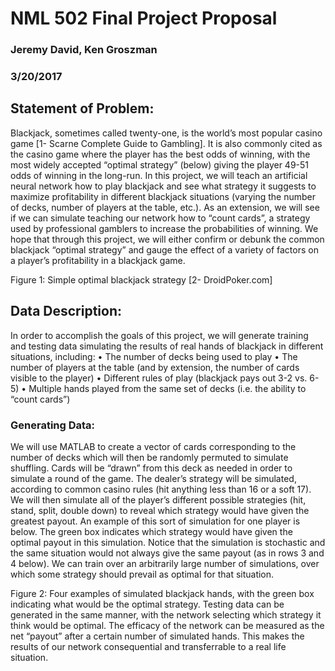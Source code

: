 # NML 502 Final Project Proposal
### Jeremy David, Ken Groszman
### 3/20/2017

## Statement of Problem:
Blackjack, sometimes called twenty-one, is the world’s most popular casino game [1- Scarne Complete Guide to Gambling]. It is also commonly cited as the casino game where the player has the best odds of winning, with the most widely accepted “optimal strategy” (below) giving the player 49-51 odds of winning in the long-run. In this project, we will teach an artificial neural network how to play blackjack and see what strategy it suggests to maximize profitability in different blackjack situations (varying the number of decks, number of players at the table, etc.). As an extension, we will see if we can simulate teaching our network how to “count cards”, a strategy used by professional gamblers to increase the probabilities of winning. We hope that through this project, we will either confirm or debunk the common blackjack “optimal strategy” and gauge the effect of a variety of factors on a player’s profitability in a blackjack game.
 
Figure 1: Simple optimal blackjack strategy [2- DroidPoker.com] 
 
## Data Description:
In order to accomplish the goals of this project, we will generate training and testing data simulating the results of real hands of blackjack in different situations, including:
•	The number of decks being used to play
•	The number of players at the table (and by extension, the number of cards visible to the player)
•	Different rules of play (blackjack pays out 3-2 vs. 6-5)
•	Multiple hands played from the same set of decks (i.e. the ability to “count cards”)

### Generating Data: 
We will use MATLAB to create a vector of cards corresponding to the number of decks which will then be randomly permuted to simulate shuffling. Cards will be “drawn” from this deck as needed in order to simulate a round of the game. The dealer’s strategy will be simulated, according to common casino rules (hit anything less than 16 or a soft 17). We will then simulate all of the player’s different possible strategies (hit, stand, split, double down) to reveal which strategy would have given the greatest payout. 
An example of this sort of simulation for one player is below. The green box indicates which strategy would have given the optimal payout in this simulation. Notice that the simulation is stochastic and the same situation would not always give the same payout (as in rows 3 and 4 below). We can train over an arbitrarily large number of simulations, over which some strategy should prevail as optimal for that situation.
 
Figure 2: Four examples of simulated blackjack hands, with the green box indicating what would be the optimal strategy. 
Testing data can be generated in the same manner, with the network selecting which strategy it think would be optimal. The efficacy of the network can be measured as the net “payout” after a certain number of simulated hands. This makes the results of our network consequential and transferrable to a real life situation.

